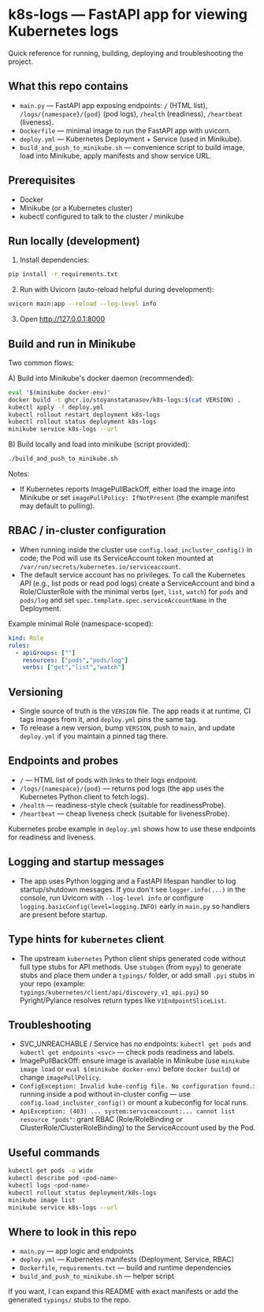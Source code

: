 # k8s-logs — FastAPI app for viewing Kubernetes logs

Quick reference for running, building, deploying and troubleshooting the project.

## What this repo contains
- `main.py` — FastAPI app exposing endpoints: `/` (HTML list), `/logs/{namespace}/{pod}` (pod logs), `/health` (readiness), `/heartbeat` (liveness).
- `Dockerfile` — minimal image to run the FastAPI app with uvicorn.
- `deploy.yml` — Kubernetes Deployment + Service (used in Minikube).
- `build_and_push_to_minikube.sh` — convenience script to build image, load into Minikube, apply manifests and show service URL.

## Prerequisites
- Docker
- Minikube (or a Kubernetes cluster)
- kubectl configured to talk to the cluster / minikube

## Run locally (development)
1. Install dependencies:
```bash
pip install -r requirements.txt
```
2. Run with Uvicorn (auto-reload helpful during development):
```bash
uvicorn main:app --reload --log-level info
```
3. Open http://127.0.0.1:8000

## Build and run in Minikube
Two common flows:

A) Build into Minikube's docker daemon (recommended):
```bash
eval "$(minikube docker-env)"
docker build -t ghcr.io/stoyanstatanasov/k8s-logs:$(cat VERSION) .
kubectl apply -f deploy.yml
kubectl rollout restart deployment k8s-logs
kubectl rollout status deployment k8s-logs
minikube service k8s-logs --url
```

B) Build locally and load into minikube (script provided):
```bash
./build_and_push_to_minikube.sh
```

Notes:
- If Kubernetes reports ImagePullBackOff, either load the image into Minikube or set `imagePullPolicy: IfNotPresent` (the example manifest may default to pulling).

## RBAC / in-cluster configuration
- When running inside the cluster use `config.load_incluster_config()` in code; the Pod will use its ServiceAccount token mounted at `/var/run/secrets/kubernetes.io/serviceaccount`.
- The default service account has no privileges. To call the Kubernetes API (e.g., list pods or read pod logs) create a ServiceAccount and bind a Role/ClusterRole with the minimal verbs (`get`, `list`, `watch`) for `pods` and `pods/log` and set `spec.template.spec.serviceAccountName` in the Deployment.

Example minimal Role (namespace-scoped):
```yaml
kind: Role
rules:
  - apiGroups: [""]
    resources: ["pods","pods/log"]
    verbs: ["get","list","watch"]
```

## Versioning
- Single source of truth is the `VERSION` file. The app reads it at runtime, CI tags images from it, and `deploy.yml` pins the same tag.
- To release a new version, bump `VERSION`, push to `main`, and update `deploy.yml` if you maintain a pinned tag there.

## Endpoints and probes
- `/` — HTML list of pods with links to their logs endpoint.
- `/logs/{namespace}/{pod}` — returns pod logs (the app uses the Kubernetes Python client to fetch logs).
- `/health` — readiness-style check (suitable for readinessProbe).
- `/heartbeat` — cheap liveness check (suitable for livenessProbe).

Kubernetes probe example in `deploy.yml` shows how to use these endpoints for readiness and liveness.

## Logging and startup messages
- The app uses Python logging and a FastAPI lifespan handler to log startup/shutdown messages. If you don't see `logger.info(...)` in the console, run Uvicorn with `--log-level info` or configure `logging.basicConfig(level=logging.INFO)` early in `main.py` so handlers are present before startup.

## Type hints for `kubernetes` client
- The upstream `kubernetes` Python client ships generated code without full type stubs for API methods. Use `stubgen` (from `mypy`) to generate stubs and place them under a `typings/` folder, or add small `.pyi` stubs in your repo (example: `typings/kubernetes/client/api/discovery_v1_api.pyi`) so Pyright/Pylance resolves return types like `V1EndpointSliceList`.

## Troubleshooting
- SVC_UNREACHABLE / Service has no endpoints: `kubectl get pods` and `kubectl get endpoints <svc>` — check pods readiness and labels.
- ImagePullBackOff: ensure image is available in Minikube (use `minikube image load` or `eval $(minikube docker-env)` before `docker build`) or change `imagePullPolicy`.
- `ConfigException: Invalid kube-config file. No configuration found.`: running inside a pod without in-cluster config — use `config.load_incluster_config()` or mount a kubeconfig for local runs.
- `ApiException: (403) ... system:serviceaccount:... cannot list resource "pods"`: grant RBAC (Role/RoleBinding or ClusterRole/ClusterRoleBinding) to the ServiceAccount used by the Pod.

## Useful commands
```bash
kubectl get pods -o wide
kubectl describe pod <pod-name>
kubectl logs <pod-name>
kubectl rollout status deployment/k8s-logs
minikube image list
minikube service k8s-logs --url
```

## Where to look in this repo
- `main.py` — app logic and endpoints
- `deploy.yml` — Kubernetes manifests (Deployment, Service, RBAC)
- `Dockerfile`, `requirements.txt` — build and runtime dependencies
- `build_and_push_to_minikube.sh` — helper script

If you want, I can expand this README with exact manifests or add the generated `typings/` stubs to the repo.
